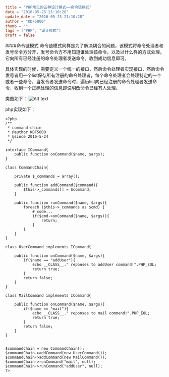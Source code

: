 ```toml
title = "PHP常见的五种设计模式——命令链模式"
date = "2016-05-23 21:10:28"
update_date = "2016-05-23 21:10:28"
author = "KDF5000"
thumb = ""
tags = ["PHP", "设计模式"]
draft = false
```
####命令链模式
命令链模式同样是为了解决耦合的问题，该模式将命令处理者和发号命令方分开，发号命令方不用知道谁处理该命令，以及以什么样的方式处理，它向所有已经注册的命令处理者发送命令，收到成功信息即可。

具体实现的时候，需要定义一个统一的接口，然后命令处理者实现接口，然后命令发号者用一个list保存所有注册的命令处理者，每个命令处理者会处理特定的一个或者一些命令，当发令者发送命令时，遍历list向已经注册的命令处理者发送命令，收到一个正确处理的信息即说明改命令已经有人处理。

类图如下：
![Alt text](@media/archive/blog/image/commandchain.png)

<!--more-->

php实现如下：
```
<?php
/**
 * command chain
 * @author KDF5000 
 * @since 2016-5-24
 */

interface ICommand{
	public function onCommand($name, $args);
}

class CommandChain{

	private $_commands = array();

	public function addCommand($command){
		$this->_commands[] = $command;
	}

	public function runCommand($name, $args){
		foreach ($this->_commands as $cmd) {
			# code...
			if($cmd->onCommand($name, $args)){
				return;
			}
		}
	}
}

class UserCommand implements ICommand{

	public function onCommand($name, $args){
		if($name == "addUser"){
			echo __CLASS__." reponses to addUser command!".PHP_EOL;
			return true;
		}
		return false;
	}
}

class MailCommand implements ICommand{

	public function onCommand($name, $args){
		if($name == "mail"){
			echo __CLASS__." reponses to mail command!".PHP_EOL;
			return true;
		}
		return false;
	}
}


$commandChain = new CommandChain();
$commandChain->addCommand(new UserCommand());
$commandChain->addCommand(new MailCommand());
$commandChain->runCommand("mail", null);
$commandChain->runCommand("addUser", null);
?>
```

